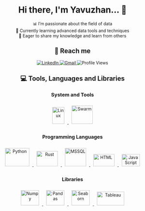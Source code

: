 <h1 align="center">Hi there, I'm Yavuzhan... 👋</h1>

<p align="center">
  📊 I’m passionate about the field of data<br>
  🌱 Currently learning advanced data tools and techniques<br>
  💬 Eager to share my knowledge and learn from others
</p>

<h2 align="center">👥 Reach me</h2>
<p align="center">
  <a href="https://www.linkedin.com/in/hymekeci/">
    <img src="https://img.shields.io/badge/-LinkedIn-%230077B5?style=for-the-badge&logo=linkedin&logoColor=white" alt="LinkedIn">
  </a>
  <a href="mailto:h.y.mekeci@gmail.com">
    <img src="https://img.shields.io/badge/-Gmail-f1f2f6?style=for-the-badge&logo=gmail&logoColor=red" alt="Gmail">
  </a>
  <img src="https://komarev.com/ghpvc/?username=halilhan" alt="Profile Views">
</p>

<h2 align="center">💻 Tools, Languages and Libraries</h2>

<h3 align="center">System and Tools</h3>
<p align="center">
  <a href="https://www.linux.org/" target="_blank">
    <img src="https://upload.wikimedia.org/wikipedia/commons/a/af/Tux.png" alt="Linux" width="40" height="55" style="margin: 10px"/>
  </a>
  <a href="https://docs.docker.com/engine/swarm/" target="_blank">
    <img src="https://www.vectorlogo.zone/logos/docker/docker-ar21.svg" alt="Swarm" width="70" height="60" style="margin: 10px"/>
  </a>
</p>

<h3 align="center">Programming Languages</h3>
<p align="center">
  <a href="https://www.python.org/" target="_blank">
    <img src="https://www.python.org/static/community_logos/python-logo.png" alt="Python" width="80" height="60" style="margin: 10px"/>
  </a>
  <a href="https://www.rust-lang.org/" target="_blank">
    <img src="https://www.rust-lang.org/static/images/rust-logo-blk.svg" alt="Rust" width="70" height="50" style="margin: 10px"/>
  </a>
  <a href="https://www.microsoft.com/en-us/sql-server" target="_blank">
    <img src="https://www.svgrepo.com/show/303229/microsoft-sql-server-logo.svg" alt="MSSQL" width="70" height="60" style="margin: 10px"/>
  </a>
  <a href="https://developer.mozilla.org/en-US/docs/Web/HTML" target="_blank">
    <img src="https://www.vectorlogo.zone/logos/w3_html5/w3_html5-icon.svg" alt="HTML" width="70" height="40" style="margin: 10px"/>
  </a>
  <a href="https://developer.mozilla.org/en-US/docs/Web/JavaScript" target="_blank">
    <img src="https://upload.wikimedia.org/wikipedia/commons/6/6a/JavaScript-logo.png" alt="JavaScript" width="60" height="40" style="margin: 10px"/>
  </a>
</p>

<h3 align="center">Libraries</h3>
<p align="center">
  <a href="https://numpy.org/" target="_blank">
    <img src="https://upload.wikimedia.org/wikipedia/commons/3/31/NumPy_logo_2020.svg" alt="Numpy" width="60" height="50" style="margin: 10px"/>
  </a>
  <a href="https://pandas.pydata.org/" target="_blank">
    <img src="https://upload.wikimedia.org/wikipedia/commons/e/ed/Pandas_logo.svg" alt="Pandas" width="60" height="50" style="margin: 10px"/>
  </a>
  <a href="https://seaborn.pydata.org/" target="_blank">
    <img src="https://seaborn.pydata.org/_static/logo-wide-lightbg.svg" alt="Seaborn" width="60" height="50" style="margin: 10px"/>
  </a>
  <a href="https://www.tableau.com/" target="_blank">
    <img src="https://www.tableau.com/sites/default/files/pages/tableaulogo_highres.png" alt="Tableau" width="90" height="45" style="margin: 10px"/>
  </a>
</p>
